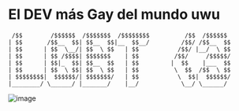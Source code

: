 # El DEV más Gay del mundo uwu

```
 /$$        /$$$$$$  /$$$$$$$  /$$$$$$$$          /$$  /$$$$$$ 
| $$       /$$__  $$| $$__  $$|__  $$__/         /$$/ /$$__  $$
| $$      | $$  \__/| $$  \ $$   | $$           /$$/ |__/  \ $$
| $$      | $$ /$$$$| $$$$$$$    | $$          /$$/     /$$$$$/
| $$      | $$|_  $$| $$__  $$   | $$         |  $$    |___  $$
| $$      | $$  \ $$| $$  \ $$   | $$          \  $$  /$$  \ $$
| $$$$$$$$|  $$$$$$/| $$$$$$$/   | $$           \  $$|  $$$$$$/
|________/ \______/ |_______/    |__/            \__/ \______/ 
```



![image](https://hips.hearstapps.com/hmg-prod/images/lgbti-1554457457.jpg?crop=1xw:1xh;center,top&resize=640:*)
